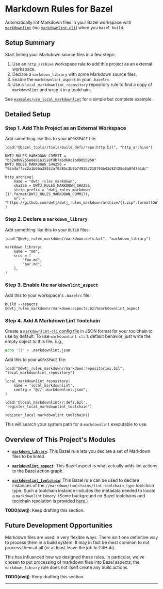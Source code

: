 # Markdown Rules for Bazel

Automatically lint Markdown files in your Bazel workspace with
[`markdownlint`][1] (via [`markdownlint-cli`][2]) when you `bazel build`.

## Setup Summary

Start linting your Markdown source files in a few steps:

1. Use an `http_archive` workspace rule to add this project as an external
workspace.
2. Declare a `markdown_library` with some Markdown source files.
3. Enable the `markdownlint_aspect` in your `.bazelrc`.
4. Use a `local_markdownlint_repository` repository rule to find a copy of
`markdownlint` and wrap it in a toolchain.

See [`examples/use_local_markdownlint`][3] for a simple but complete example.

## Detailed Setup

### Step 1. Add This Project as an External Workspace

Add something like this to your `WORKSPACE` file:

```starlark
load("@bazel_tools//tools/build_defs/repo:http.bzl", "http_archive")

DWTJ_RULES_MARKDOWN_COMMIT = "b32ad69255e8e81a1528f9b7a6d60c1bd9055950"
DWTJ_RULES_MARKDOWN_SHA256 = "93a4affec2a1b66a38033af9385c3b9b749357218799b43d82428e0a9fd761dc"

http_archive(
    name = "dwtj_rules_markdown",
    sha256 = DWTJ_RULES_MARKDOWN_SHA256,
    strip_prefix = "dwtj_rules_markdown-{}".format(DWTJ_RULES_MARKDOWN_COMMIT),
    url = "https://github.com/dwtj/dwtj_rules_markdown/archive/{}.zip".format(DWTJ_RULES_MARKDOWN_COMMIT),
)
```

### Step 2. Declare a `markdown_library`

Add something like this to your `BUILD` files:

```starlark
load("@dwtj_rules_markdown//markdown:defs.bzl", "markdown_library")

markdown_library(
    name = "md",
    srcs = [
        "foo.md",
        "bar.md",
    ],
)
```

### Step 3. Enable the `markdownlint_aspect`

Add this to your workspace's `.bazelrc` file:

```bazelrc
build --aspects @dwtj_rules_markdown//markdown:aspects.bzl%markdownlint_aspect
```

### Step 4. Add A Markdown Lint Toolchain

Create a [`markdownlint-cli` config file][4] in JSON format for your toolchain
to use by default. To use `markdownlint-cli`'s default behavior, just write the
empty object to this file. E.g.,

```sh
echo '{}' > .markdownlint.json
```

Add this to your `WORKSPACE` file:

```starlark
load("@dwtj_rules_markdown//markdown:repositories.bzl", "local_markdownlint_repository")

local_markdownlint_repository(
    name = 'local_markdownlint',
    config = "@//:.markdownlint.json",
)

load('@local_markdownlint//:defs.bzl', 'register_local_markdownlint_toolchain')

register_local_markdownlint_toolchain()
```

This will search your system path for a `markdownlint` executable to use.

## Overview of This Project's Modules

- [**`markdown_library`**](/markdown/defs.bzl): This Bazel rule lets you declare
a set of Markdown files to be linted.

- [**`markdownlint_aspect`**](/markdown/defs.bzl): This Bazel aspect is what
actually adds lint actions to the Bazel action graph.

- [**`markdownlint_toolchain`**](/markdown/defs.bzl): This Bazel rule can be
used to declare instances of the `//markdown/toolchains/lint:toolchain_type`
toolchain type. Such a toolchain instance includes the metadata needed to
locate a `markdownlint` binary. (Some background on Bazel toolchains and
toolchain resolution is provided [here][5].)

**TODO(dwtj)**: Keep drafting this section.

## Future Development Opportunities

Markdown files are used in very flexible ways. There isn't one definitive way to
process them in a build system. It may in fact be most common to not process
them at all (or at least leave the job to GitHub).

This has influenced how we designed these rules. In particular, we've chosen
to put processing of markdown files into Bazel aspects; the
`markdown_library` rule does not itself create any build actions.

**TODO(dwtj)**: Keep drafting this section.

---

[1]: https://github.com/DavidAnson/markdownlint
[2]: https://github.com/igorshubovych/markdownlint-cli
[3]: https://github.com/dwtj/dwtj_rules_markdown/tree/main/examples/use_local_markdownlint
[4]: https://github.com/igorshubovych/markdownlint-cli/blob/5d2a7420e4afe22ec6f93c87dc1f23adb42f0241/README.md
[5]: https://docs.bazel.build/versions/3.3.0/toolchains.html
